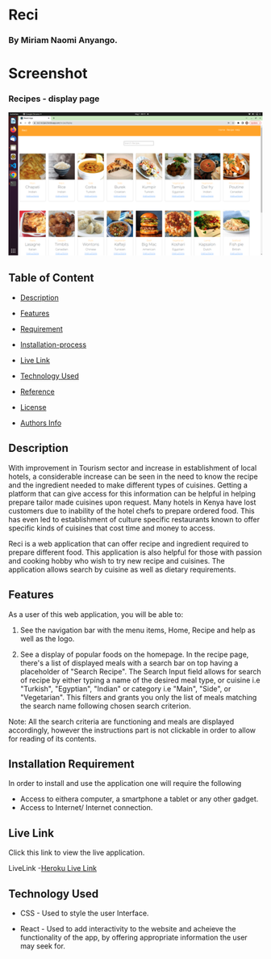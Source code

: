 # Reci

### By Miriam Naomi Anyango.

# Screenshot
### Recipes - display page
![image](./src/Images/Reci.png)

## Table of Content 

+ [Description](#Description)
 
 + [Features](#Features)

 + [Requirement](#Requirement)

+ [Installation-process](#Installation-Process) 

+ [Live Link](#live-link)

+ [Technology Used](#technology-used)

+ [Reference](#reference)

+ [License](#license)

+ [Authors Info](#authors-info)


## Description
<p>With improvement in Tourism sector and increase in establishment of local hotels, a considerable increase can be seen in the need to know the recipe and the ingredient needed to make different types of cuisines. Getting a platform that can give access for this information can be helpful in helping prepare tailor made cuisines upon request. Many hotels in Kenya have lost customers due to inability of the hotel chefs to prepare ordered food. This has even led to establishment of culture specific restaurants known to offer specific kinds of cuisines that cost time and money to access.


Reci is a web application that can offer recipe and ingredient required to prepare different food. This application is also helpful for those with passion and cooking hobby who wish to try new recipe and cuisines. The application allows search by cuisine as well as dietary requirements.

</p>

## Features
As a user of this web application, you will be able to:
1. See the navigation bar with the menu items, Home, Recipe and help as well as the logo.

2. See a display of popular foods on the homepage. In the recipe page, there's a list of displayed meals with a search bar on top having a placeholder of "Search Recipe". The Search Input field allows for search of recipe by either typing a name of the desired meal type, or cuisine i.e "Turkish", "Egyptian", "Indian" or category i.e "Main", "Side", or "Vegetarian". This filters and grants you only the list of meals matching the search name following chosen search criterion.


Note: All the search criteria are functioning and meals are displayed accordingly, however the instructions part is not clickable in order to allow for reading of its contents.

## Installation Requirement
In order to install and use the application one will require the following

* Access to eithera computer, a smartphone a tablet or any other gadget.
* Access to Internet/ Internet connection.

## Live Link
Click this link to view the live application.

LiveLink -[Heroku Live Link](
https://reci-recipes.herokuapp.com/)


## Technology Used 

* CSS - Used to style the user Interface.

* React - Used to add interactivity to the website and acheieve the functionality of the app, by offering appropriate information the user may seek for.

